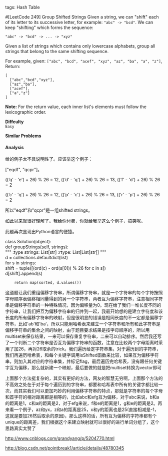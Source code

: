 tags: Hash Table

#[LeetCode 249] Group Shifted Strings
Given a string, we can "shift" each of its letter to its successive letter, 
for example: `"abc" -> "bcd"`. We can keep "shifting" which forms the sequence:

`"abc" -> "bcd" -> ... -> "xyz"`

Given a list of strings which contains only lowercase alphabets, group all strings that belong to the same shifting sequence.

For example, given: `["abc", "bcd", "acef", "xyz", "az", "ba", "a", "z"]`,   
Return:

    [
      ["abc","bcd","xyz"],
      ["az","ba"],
      ["acef"],
      ["a","z"]
    ]
 

**Note:** For the return value, each inner list's elements must follow the lexicographic order.

**Diffculty**  
`Easy`

**Similar Problems**  


#### Analysis

给的例子太不具说明性了。应该举这个例子：

["eqdf", "qcpr"]。

((‘q’ - 'e') + 26) % 26 = 12, ((‘d’ - 'q') + 26) % 26 = 13, ((‘f’ - 'd') + 26) % 26 = 2

((‘c’ - 'q') + 26) % 26 = 12, ((‘p’ - 'c') + 26) % 26 = 13, ((‘r’ - 'p') + 26) % 26 = 2

所以"eqdf"和"qcpr"是一组shifted strings。

如此以来就很好理解了。我给你付费，你就给我举这么个例子，搞笑呢。

此题再次显现出Python语言的便捷。

class Solution(object):  
    def groupStrings(self, strings):  
        """ 
        :type strings: List[str] 
        :rtype: List[List[str]] 
        """  
        d = collections.defaultdict(list)  
        for s in strings:  
            shift = tuple([(ord(c) - ord(s[0])) % 26 for c in s])  
            d[shift].append(s)  
          
        return map(sorted, d.values())  


这道题让我们重组偏移字符串，所谓偏移字符串，就是一个字符串的每个字符按照字母顺序表偏移相同量得到的另一个字符串，两者互为偏移字符串，注意相同字符串是偏移字符串的一种特殊情况，因为偏移量为0。现在给了我们一堆长度不同的字符串，让我们把互为偏移字符串的归并到一起，我最开始想的是建立字符度和该长度的所有偏移字符串的映射，但是很明显的错误是相同长度的不一定都是偏移字符串，比如'ab'和'ba‘，所以只能用哈希表来建立一个字符串和所有和此字符串是偏移字符串的集合之间的映射，由于题目要求结果是按字母顺序的，所以用multiset来保存结果，一来可以保存重复字符串，二来可以自动排序。然后我还写了一个判断二个字符串是否互为偏移字符串的函数，注意在比较两个字母距离时采用了加26，再对26取余的trick。我们遍历给定字符串集，对于遍历到的字符串，我们再遍历哈希表，和每个关键字调用isShifted函数来比较，如果互为偏移字符串，则加入其对应的字符串集，并标记flag，最后遍历完哈希表，没有跟任何关键字互为偏移，那么就新建一个映射，最后要做的就是把multiset转换为vector即可



上面那个方法挺复杂的，其实有更好的方法，网友的智慧无穷啊，上面那个方法的不高效之处在于对于每个遍历到的字符串，都要和哈希表中所有的关键字都比较一次，而其实我们可以更加巧妙的利用偏移字符串的特点，那就是字符串的每个字母和首字符的相对距离都是相等的，比如abc和efg互为偏移，对于abc来说，b和a的距离是1，c和a的距离是2，对于efg来说，f和e的距离是1，g和e的距离是2。再来看一个例子，az和yx，z和a的距离是25，x和y的距离也是25(直接相减是-1，这就是要加26然后取余的原因)，那么这样的话，所有互为偏移的字符串都有个unique的距离差，我们根据这个来建立映射就可以很好的进行单词分组了，这个思路真实太赞了



http://www.cnblogs.com/grandyang/p/5204770.html

http://blog.csdn.net/pointbreak1/article/details/48780345



